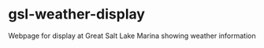 gsl-weather-display
===================

Webpage for display at Great Salt Lake Marina showing weather information